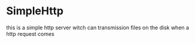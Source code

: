 # SimpleHttp
this is a simple http server witch can transmission files on the disk when a http request comes
